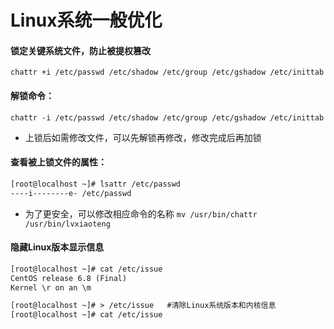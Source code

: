 # Linux系统一般优化

#### 锁定关键系统文件，防止被提权篡改
`chattr +i /etc/passwd /etc/shadow /etc/group /etc/gshadow /etc/inittab`

#### 解锁命令：
`chattr -i /etc/passwd /etc/shadow /etc/group /etc/gshadow /etc/inittab`
- 上锁后如需修改文件，可以先解锁再修改，修改完成后再加锁

#### 查看被上锁文件的属性：
``` xml
[root@localhost ~]# lsattr /etc/passwd
----i--------e- /etc/passwd
```

- 为了更安全，可以修改相应命令的名称
`mv /usr/bin/chattr /usr/bin/lvxiaoteng`

#### 隐藏Linux版本显示信息
``` xml
[root@localhost ~]# cat /etc/issue
CentOS release 6.8 (Final)
Kernel \r on an \m

[root@localhost ~]# > /etc/issue   #清除Linux系统版本和内核信息
[root@localhost ~]# cat /etc/issue
```
